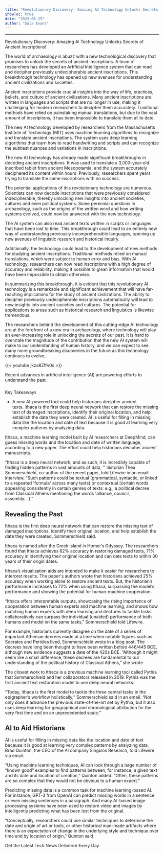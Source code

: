 ```yaml
---
title: "Revolutionary Discovery: Amazing AI Technology Unlocks Secrets of Ancient Inscriptions!"
ShowToc: true 
date: "2023-06-25"
author: "Eula Evans"
---
```

*****
Revolutionary Discovery: Amazing AI Technology Unlocks Secrets of Ancient Inscriptions!

The world of archaeology is abuzz with a new technological discovery that promises to unlock the secrets of ancient inscriptions. A team of researchers has developed an Artificial Intelligence system that can read and decipher previously undecipherable ancient inscriptions. This breakthrough technology has opened up new avenues for understanding ancient civilizations and societies.

Ancient inscriptions provide crucial insights into the way of life, practices, beliefs, and culture of ancient civilizations. Many ancient inscriptions are written in languages and scripts that are no longer in use, making it challenging for modern researchers to decipher them accurately. Traditional methods have relied on painstaking manual translations, but due to the vast amount of inscriptions, it has been impossible to translate them all to date.

The new AI technology developed by researchers from the Massachusetts Institute of Technology (MIT) uses machine learning algorithms to recognize and translate ancient inscriptions. The system uses deep learning algorithms that learn how to read handwriting and scripts and can recognize the subtlest nuances and variations in inscriptions.

The new AI technology has already made significant breakthroughs in decoding ancient inscriptions. It was used to translate a 3,000-year-old inscribed tablet from ancient Mesopotamia, and the system accurately deciphered its content within hours. Previously, researchers spent years trying to translate the same inscriptions with no success.

The potential applications of this revolutionary technology are numerous. Scientists can now decode inscriptions that were previously considered indecipherable, thereby unlocking new insights into ancient societies, cultures and even political systems. Some perennial questions in archaeology, such as the origins of the written word and how writing systems evolved, could now be answered with the new technology.

The AI system can also read ancient texts written in scripts or languages that have been lost to time. This breakthrough could lead to an entirely new way of understanding previously incomprehensible languages, opening up new avenues of linguistic research and historical inquiry.

Additionally, the technology could lead to the development of new methods for studying ancient inscriptions. Traditional methods relied on manual translations, which were subject to human error and bias. With AI technology, researchers can now read inscriptions with a high degree of accuracy and reliability, making it possible to glean information that would have been impossible to obtain otherwise.

In summarizing this breakthrough, it is evident that this revolutionary AI technology is a remarkable and significant achievement that will have far-reaching implications for the study of ancient civilizations. The ability to decipher previously undecipherable inscriptions automatically will lead to new insights into ancient societies and cultures. The potential for applications to areas such as historical research and linguistics is likewise tremendous.

The researchers behind the development of this cutting-edge AI technology are at the forefront of a new era in archaeology, where technology will play an ever-increasing role in unlocking the secrets of our past. It is hard to overstate the magnitude of the contribution that the new AI system will make to our understanding of human history, and we can expect to see many more groundbreaking discoveries in the future as this technology continues to evolve.

{{< youtube jkza8Zffv0s >}} 




Recent advances in artificial intelligence (AI) are powering efforts to understand the past. 

 
### 
Key Takeaways
 
- A new AI-powered tool could help historians decipher ancient texts. Ithaca is the first deep neural network that can restore the missing text of damaged inscriptions, identify their original location, and help establish the date they were created. AI is useful for filling in missing data like the location and date of text because it is good at learning very complex patterns by analyzing data.

 

Ithaca, a machine learning model built by AI researchers at DeepMind, can guess missing words and the location and date of written language, according to a new paper. The effort could help historians decipher ancient manuscripts. 

 

“Ithaca is a deep neural network, and as such, it is incredibly capable of finding hidden patterns in vast amounts of data, '' historian Thea Sommerschield, co-author of the recent paper, told Lifewire in an email interview. “Such patterns could be textual (grammatical, syntactic, or linked to a repeated 'formula' across many texts) or contextual (certain words appearing consistently in certain genres of texts: e.g., a political decree from Classical Athens mentioning the words 'alliance, council, assembly...').”

 
##   Revealing the Past  
 

Ithaca is the first deep neural network that can restore the missing text of damaged inscriptions, identify their original location, and help establish the date they were created, Sommerschield said.  

 

Ithaca is named after the Greek island in Homer’s Odyssey. The researchers found that Ithaca achieves 62% accuracy in restoring damaged texts, 71% accuracy in identifying their original location and can date texts to within 30 years of their origin dates. 

 

Ithaca’s visualization aids are intended to make it easier for researchers to interpret results. The paper's authors wrote that historians achieved 25% accuracy when working alone to restore ancient texts. But, the historian’s performance increases to 72% when using Ithaca, surpassing the model’s performance and showing the potential for human-machine cooperation.

 

“Ithaca offers interpretable outputs, showcasing the rising importance of cooperation between human experts and machine learning, and shows how matching human experts with deep learning architectures to tackle tasks collaboratively can surpass the individual (unaided) performance of both humans and model on the same tasks,” Sommerschield told Lifewire. 

 

For example, historians currently disagree on the date of a series of important Athenian decrees made at a time when notable figures such as Socrates and Pericles lived, Sommerschield wrote in a blog post. The decrees have long been thought to have been written before 446/445 BCE, although new evidence suggests a date of the 420s BCE. “Although it might seem like a small difference, these decrees are fundamental to our understanding of the political history of Classical Athens,” she wrote

 

The closest work to Ithaca is a previous machine learning tool called Pythia that Sommerschield and her collaborators released in 2019. Pythia was the first ancient text restoration model to use deep neural networks. 

 

“Today, Ithaca is the first model to tackle the three central tasks in the epigrapher’s workflow holistically,” Sommerschield said in an email. “Not only does it advance the previous state-of-the-art set by Pythia, but it also uses deep learning for geographical and chronological attribution for the very first time and on an unprecedented scale.” 

 
##   AI to Aid Historians  
 

AI is useful for filling in missing data like the location and date of text because it is good at learning very complex patterns by analyzing data, Brad Quinton, the CEO of the AI company Singulos Research, told Lifewire via email. 

 

“Using machine learning techniques, AI can look through a large number of “known good” examples to find patterns between, for instance, a given text and its date and location of creation,” Quinton added. “Often, these patterns are so complex that they would not be obvious to a human expert.”

 

Predicting missing data is a common task for machine learning-based AI. For instance, GPT-3 from OpenAI can predict missing words in a sentence or even missing sentences in a paragraph. And many AI-based image processing systems have been used to restore video and images by intelligently predicting what has been lost from the original.

 

“Conceptually, researchers could use similar techniques to determine the date and origin of art or tools, or other historical man-made artifacts where there is an expectation of change in the underlying style and technique over time and by location of origin,” Quinton said.

 

Get the Latest Tech News Delivered Every Day




